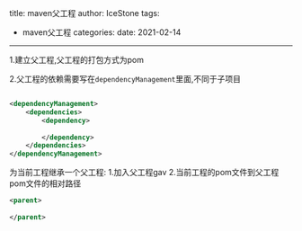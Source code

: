 title: maven父工程
author: IceStone 
tags: 
  - maven父工程
categories: 
date: 2021-02-14
---
1.建立父工程,父工程的打包方式为pom


2.父工程的依赖需要写在`dependencyManagement`里面,不同于子项目

```xml

<dependencyManagement>
    <dependencies>
        <dependency>
            
        </dependency>
    </dependencies>
</dependencyManagement>
```

为当前工程继承一个父工程:
1.加入父工程gav
2.当前工程的pom文件到父工程pom文件的相对路径
```xml
<parent>
    
</parent>
```

